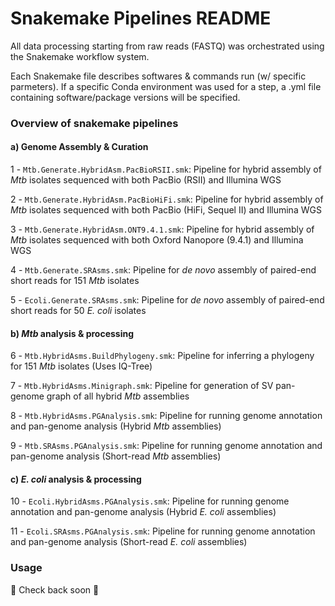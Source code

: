 # Snakemake Pipelines README
All data processing starting from raw reads (FASTQ) was orchestrated using the Snakemake workflow system.

Each Snakemake file describes softwares & commands run (w/ specific parmeters). 
If a specific Conda environment was used for a step, a .yml file containing software/package versions will be specified.


### Overview of snakemake pipelines

#### a) Genome Assembly & Curation
1 - `Mtb.Generate.HybridAsm.PacBioRSII.smk`: Pipeline for hybrid assembly of *Mtb* isolates sequenced with both PacBio (RSII) and Illumina WGS

2 - `Mtb.Generate.HybridAsm.PacBioHiFi.smk`: Pipeline for hybrid assembly of *Mtb* isolates sequenced with both PacBio (HiFi, Sequel II) and Illumina WGS

3 - `Mtb.Generate.HybridAsm.ONT9.4.1.smk`: Pipeline for hybrid assembly of *Mtb* isolates sequenced with both Oxford Nanopore (9.4.1) and Illumina WGS

4 - `Mtb.Generate.SRAsms.smk`: Pipeline for *de novo* assembly of paired-end short reads for 151 *Mtb* isolates

5 - `Ecoli.Generate.SRAsms.smk`: Pipeline for *de novo* assembly of paired-end short reads for 50 *E. coli* isolates

#### b) *Mtb* analysis & processing

6 - `Mtb.HybridAsms.BuildPhylogeny.smk`: Pipeline for inferring a phylogeny for 151 *Mtb* isolates (Uses IQ-Tree)

7 - `Mtb.HybridAsms.Minigraph.smk`: Pipeline for generation of SV pan-genome graph of all hybrid *Mtb* assemblies

8 - `Mtb.HybridAsms.PGAnalysis.smk`: Pipeline for running genome annotation and pan-genome analysis (Hybrid *Mtb* assemblies)

9 - `Mtb.SRAsms.PGAnalysis.smk`: Pipeline for running genome annotation and pan-genome analysis (Short-read *Mtb* assemblies)

#### c) *E. coli* analysis & processing

10 - `Ecoli.HybridAsms.PGAnalysis.smk`: Pipeline for running genome annotation and pan-genome analysis (Hybrid *E. coli* assemblies)

11 - `Ecoli.SRAsms.PGAnalysis.smk`: Pipeline for running genome annotation and pan-genome analysis (Short-read *E. coli* assemblies)


### Usage
🚧 Check back soon 🚧


